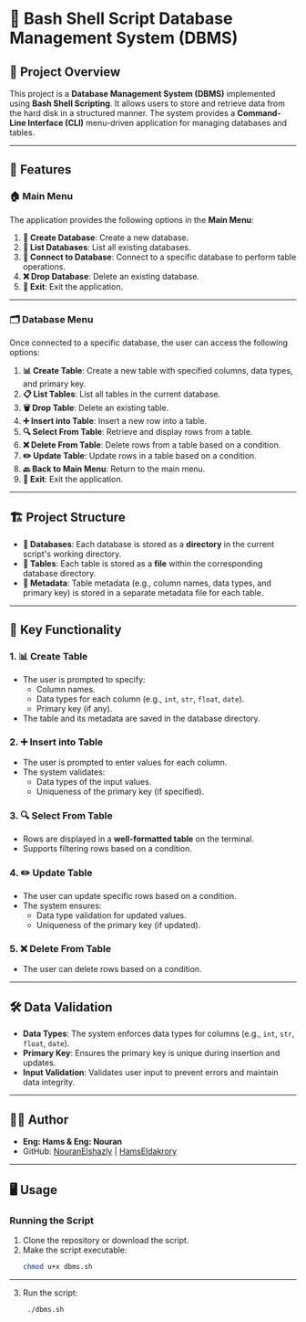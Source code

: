 # 🐚 Bash Shell Script Database Management System (DBMS)

## 📖 Project Overview
This project is a **Database Management System (DBMS)** implemented using **Bash Shell Scripting**. It allows users to store and retrieve data from the hard disk in a structured manner. The system provides a **Command-Line Interface (CLI)** menu-driven application for managing databases and tables.

---

## 🚀 Features

### 🏠 Main Menu
The application provides the following options in the **Main Menu**:
1. **📂 Create Database**: Create a new database.
2. **📜 List Databases**: List all existing databases.
3. **🔗 Connect to Database**: Connect to a specific database to perform table operations.
4. **❌ Drop Database**: Delete an existing database.
5. **🚪 Exit**: Exit the application.

---

### 🗂️ Database Menu
Once connected to a specific database, the user can access the following options:
1. **📊 Create Table**: Create a new table with specified columns, data types, and primary key.
2. **📋 List Tables**: List all tables in the current database.
3. **🗑️ Drop Table**: Delete an existing table.
4. **➕ Insert into Table**: Insert a new row into a table.
5. **🔍 Select From Table**: Retrieve and display rows from a table.
6. **❌ Delete From Table**: Delete rows from a table based on a condition.
7. **✏️ Update Table**: Update rows in a table based on a condition.
8. **🔙 Back to Main Menu**: Return to the main menu.
9. **🚪 Exit**: Exit the application.

---

## 🏗️ Project Structure
- **📂 Databases**: Each database is stored as a **directory** in the current script's working directory.
- **📄 Tables**: Each table is stored as a **file** within the corresponding database directory.
- **📝 Metadata**: Table metadata (e.g., column names, data types, and primary key) is stored in a separate metadata file for each table.

---

## 🔑 Key Functionality

### 1. **📊 Create Table**
- The user is prompted to specify:
  - Column names.
  - Data types for each column (e.g., `int`, `str`, `float`, `date`).
  - Primary key (if any).
- The table and its metadata are saved in the database directory.

### 2. **➕ Insert into Table**
- The user is prompted to enter values for each column.
- The system validates:
  - Data types of the input values.
  - Uniqueness of the primary key (if specified).

### 3. **🔍 Select From Table**
- Rows are displayed in a **well-formatted table** on the terminal.
- Supports filtering rows based on a condition.

### 4. **✏️ Update Table**
- The user can update specific rows based on a condition.
- The system ensures:
  - Data type validation for updated values.
  - Uniqueness of the primary key (if updated).

### 5. **❌ Delete From Table**
- The user can delete rows based on a condition.

---

## 🛠️ Data Validation
- **Data Types**: The system enforces data types for columns (e.g., `int`, `str`, `float`, `date`).
- **Primary Key**: Ensures the primary key is unique during insertion and updates.
- **Input Validation**: Validates user input to prevent errors and maintain data integrity.

---
## 👩‍💻 Author
- **Eng: Hams & Eng: Nouran**
- GitHub: [NouranElshazly](https://github.com/NouranElshazly) | [HamsEldakrory](https://github.com/HamsEldakrory)

---
## 🖥️ Usage

### Running the Script
1. Clone the repository or download the script.
2. Make the script executable:
   ```bash
   chmod u+x dbms.sh
---
   
3. Run the script: 
   ```bash
    ./dbms.sh



